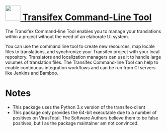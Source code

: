 # [<img src="https://cdn.jsdelivr.net/gh/chocolatey-community/chocolatey-coreteampackages@4c2d7c7377b05a3d0a2dd35cfc89ce0c77625051/icons/transifex-client.png" height="48" width="48" /> Transifex Command-Line Tool](https://chocolatey.org/packages/transifex-client)

The Transifex Command-line Tool enables you to manage your translations within a project without the need of an elaborate UI system.

You can use the command line tool to create new resources, map locale files to translations, and synchronize your Transifex project with your local repository. Translators and localization managers can use it to handle large volumes of translation files. The Transifex Command-line Tool can help to enable continuous integration workflows and can be run from CI servers like Jenkins and Bamboo.

# Notes
- This package uses the Python 3.x version of the transifex-client
- This package only provides the 64-bit executable due to a number of positives on VirusTotal.
  The Software Authors believe them to be false positives, but I as the package maintainer am not convinced.

